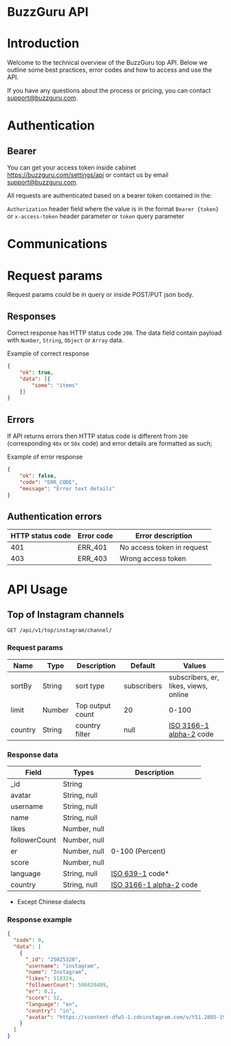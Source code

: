 # BuzzGuru API

# Introduction
Welcome to the technical overview of the BuzzGuru top API. Below we outline some best practices, error codes and how to access and use the API.

If you have any questions about the process or pricing, you can contact support@buzzguru.com.

# Authentication

## Bearer
You can get your access token inside cabinet https://buzzguru.com/settings/api or contact us by email support@buzzguru.com.

All requests are authenticated based on a bearer token contained in the:

`Authorization` header field where the value is in the format `Bearer {token}`
or `x-access-token` header parameter
or `token` query parameter

# Communications

# Request params

Request params could be in query or inside POST/PUT json body.

## Responses

Correct response has HTTP status code `200`. The data field contain payload with `Number`, `String`, `Object` or `Array` data.

Example of correct response
```json
{
    "ok": true,
    "data": [{
        "some": "items"
    }]
}
```


## Errors
If API returns errors then HTTP status code is different from `200` (corresponding `40x` or `50x` code) and error details are formatted as such;

Example of error response
```json
{
    "ok": false,
    "code": "ERR_CODE",
    "message": "Error text details"
}
```

## Authentication errors

| HTTP status code | Error code | Error description          |
|------------------|------------|----------------------------|
| 401              |   ERR_401  | No access token in request |
| 403              |   ERR_403  | Wrong access token         |


# API Usage

## Top of Instagram channels

`GET /api/v1/top/instagram/channel/`

### Request params

| Name         | Type   | Description      | Default     | Values                                |
|--------------|--------|------------------|-------------|---------------------------------------|
| sortBy       | String | sort type        | subscribers | subscribers, er, likes, views, online |
| limit        | Number | Top output count | 20          | 0-100                                 |
| country      | String | country filter   | null        | [ISO 3166-1 alpha-2](https://en.wikipedia.org/wiki/ISO_3166-1_alpha-2#Officially_assigned_code_elements) code |


### Response data

| Field         | Types        | Description     |
|---------------|--------------|-------------    |
| _id           | String       |                 |
| avatar        | String, null |                 |
| username      | String, null |                 |
| name          | String, null |                 |
| likes         | Number, null |                 |
| followerCount | Number, null |                 |
| er            | Number, null | 0-100 (Percent) |
| score         | Number, null |                 |
| language      | String, null | [ISO 639-1](https://en.wikipedia.org/wiki/ISO_639-1) code* |
| country       | String, null | [ISO 3166-1 alpha-2](https://en.wikipedia.org/wiki/ISO_3166-1_alpha-2#Officially_assigned_code_elements) code |


* Except Chinese dialects

### Response example

```json
{
  "code": 0,
  "data": [
    {
      "_id": "25025320",
      "username": "instagram",
      "name": "Instagram",
      "likes": 518324,
      "followerCount": 506820409,
      "er": 0.1,
      "score": 52,
      "language": "en",
      "country": "in",
      "avatar": "https://scontent-dfw5-1.cdninstagram.com/v/t51.2885-19/281440578_1088265838702675_6233856337905829714_n.jpg?stp=dst-jpg_s150x150&_nc_ht=scontent-dfw5-1.cdninstagram.com&_nc_cat=1&_nc_ohc=ZJICX9xf498AX_pEFXx&edm=ABfd0MgBAAAA&ccb=7-5&oh=00_AT_xO55GxgUSKtckwTSIdYZmK5yE1eIwowXgv33YuiRd6A&oe=629347D8&_nc_sid=7bff83",
    }
  ]
}
```